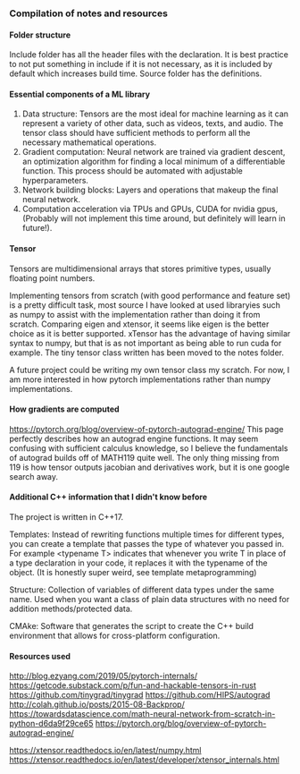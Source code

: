 ### Compilation of notes and resources

#### Folder structure
Include folder has all the header files with the declaration. It is best practice to not put something in include if it is not necessary, as it is included by default which increases build time. Source folder has the definitions.

#### Essential components of a ML library
1. Data structure: Tensors are the most ideal for machine learning as it can represent a variety of other data, such as videos, texts, and audio. The tensor class should have sufficient methods to perform all the necessary mathematical operations.
2. Gradient computation: Neural network are trained via gradient descent, an optimization algorithm for finding a local minimum of a differentiable function. This process should be automated with adjustable hyperparameters.
3. Network building blocks: Layers and operations that makeup the final neural network. 
4. Computation acceleration via TPUs and GPUs, CUDA for nvidia gpus, (Probably will not implement this time around, but definitely will learn in future!).

#### Tensor
Tensors are multidimensional arrays that stores primitive types, usually floating point numbers.

Implementing tensors from scratch (with good performance and feature set) is a pretty difficult task, most source I have looked at used libraryies such as numpy to assist with the implementation rather than doing it from scratch. Comparing eigen and xtensor, it seems like eigen is the better choice as it is better supported. xTensor has the advantage of having similar syntax to numpy, but that is as not important as being able to run cuda for example. The tiny tensor class written has been moved to the notes folder.

A future project could be writing my own tensor class my scratch. For now, I am more interested in how pytorch implementations rather than numpy implementations.

#### How gradients are computed
https://pytorch.org/blog/overview-of-pytorch-autograd-engine/
This page perfectly describes how an autograd engine functions. It may seem confusing with sufficient calculus knowledge, so I believe the fundamentals of autograd builds off of MATH119 quite well. The only thing missing from 119 is how tensor outputs jacobian and derivatives work, but it is one google search away.

#### Additional C++ information that I didn't know before
The project is written in C++17.

Templates: Instead of rewriting functions multiple times for different types, you can create a template that passes the type of whatever you passed in. For example \<typename T> indicates that whenever you write T in place of a type declaration in your code, it replaces it with the typename of the object. (It is honestly super weird, see template metaprogramming)

Structure: Collection of variables of different data types under the same name. Used when you want a class of plain data structures with no need for addition methods/protected data.

CMAke: Software that generates the script to create the C++ build environment that allows for cross-platform configuration. 


#### Resources used
http://blog.ezyang.com/2019/05/pytorch-internals/
https://getcode.substack.com/p/fun-and-hackable-tensors-in-rust
https://github.com/tinygrad/tinygrad
https://github.com/HIPS/autograd
http://colah.github.io/posts/2015-08-Backprop/
https://towardsdatascience.com/math-neural-network-from-scratch-in-python-d6da9f29ce65
https://pytorch.org/blog/overview-of-pytorch-autograd-engine/


https://xtensor.readthedocs.io/en/latest/numpy.html
https://xtensor.readthedocs.io/en/latest/developer/xtensor_internals.html
